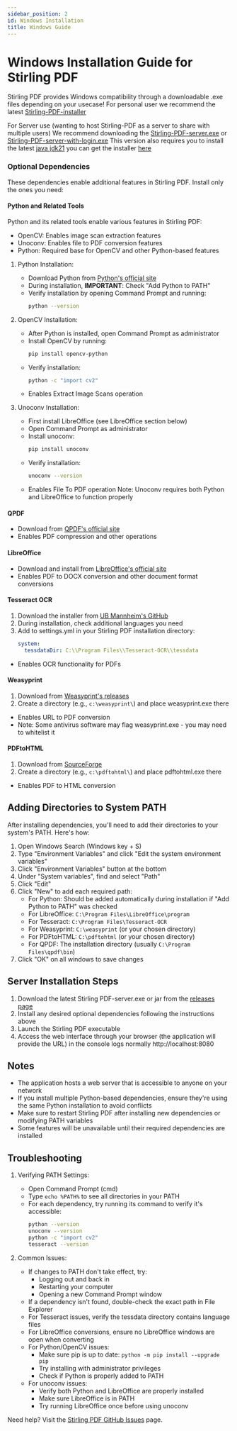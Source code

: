 ```yaml
---
sidebar_position: 2
id: Windows Installation
title: Windows Guide
---
```

# Windows Installation Guide for Stirling PDF

Stirling PDF provides Windows compatibility through a downloadable .exe files depending on your usecase!
For personal user we recommend the latest
[Stirling-PDF-installer](https://github.com/Stirling-Tools/Stirling-PDF/releases/latest/download/Stirling-PDF-win-installer.exe)

For Server use (wanting to host Stirling-PDF as a server to share with multiple users)
We recommend downloading the [Stirling-PDF-server.exe](https://github.com/Stirling-Tools/Stirling-PDF/releases/latest/download/win-Stirling-PDF-portable-Server.exe) or [Stirling-PDF-server-with-login.exe](https://github.com/Stirling-Tools/Stirling-PDF/releases/latest/download/win-Stirling-PDF-portable-Server-with-login.exe)
This version also requires you to install the latest [java jdk21](https://www.oracle.com/uk/java/technologies/downloads/#jdk21-windows) you can get the installer [here](https://download.oracle.com/java/21/latest/jdk-21_windows-x64_bin.exe)

### Optional Dependencies
These dependencies enable additional features in Stirling PDF. Install only the ones you need:

#### Python and Related Tools
Python and its related tools enable various features in Stirling PDF:
- OpenCV: Enables image scan extraction features
- Unoconv: Enables file to PDF conversion features
- Python: Required base for OpenCV and other Python-based features

1. Python Installation:
   - Download Python from [Python's official site](https://www.python.org/downloads/)
   - During installation, **IMPORTANT**: Check "Add Python to PATH"
   - Verify installation by opening Command Prompt and running:
     ```bash
     python --version
     ```

2. OpenCV Installation:
   - After Python is installed, open Command Prompt as administrator
   - Install OpenCV by running:
     ```bash
     pip install opencv-python
     ```
   - Verify installation:
     ```bash
     python -c "import cv2"
     ```
   - Enables Extract Image Scans operation
     
4. Unoconv Installation:
   - First install LibreOffice (see LibreOffice section below)
   - Open Command Prompt as administrator
   - Install unoconv:
     ```bash
     pip install unoconv
     ```
   - Verify installation:
     ```bash
     unoconv --version
     ```
   - Enables File To PDF operation
   Note: Unoconv requires both Python and LibreOffice to function properly

#### QPDF
- Download from [QPDF's official site](https://qpdf.sourceforge.io/)
- Enables PDF compression and other operations

#### LibreOffice
- Download and install from [LibreOffice's official site](https://www.libreoffice.org/download/download-libreoffice/)
- Enables PDF to DOCX conversion and other document format conversions

#### Tesseract OCR
1. Download the installer from [UB Mannheim's GitHub](https://github.com/UB-Mannheim/tesseract/wiki)
2. During installation, check additional languages you need
3. Add to settings.yml in your Stirling PDF installation directory:
   ```yaml
   system:
     tessdataDir: C:\\Program Files\\Tesseract-OCR\\tessdata
   ```
- Enables OCR functionality for PDFs

#### Weasyprint
1. Download from [Weasyprint's releases](https://github.com/Kozea/WeasyPrint/releases)
2. Create a directory (e.g., `c:\weasyprint\`) and place weasyprint.exe there
- Enables URL to PDF conversion
- Note: Some antivirus software may flag weasyprint.exe - you may need to whitelist it

#### PDFtoHTML
1. Download from [SourceForge](https://sourceforge.net/projects/pdftohtml/)
2. Create a directory (e.g., `c:\pdftohtml\`) and place pdftohtml.exe there
- Enables PDF to HTML conversion

## Adding Directories to System PATH

After installing dependencies, you'll need to add their directories to your system's PATH. Here's how:

1. Open Windows Search (Windows key + S)
2. Type "Environment Variables" and click "Edit the system environment variables"
3. Click "Environment Variables" button at the bottom
4. Under "System variables", find and select "Path"
5. Click "Edit"
6. Click "New" to add each required path:
   - For Python: Should be added automatically during installation if "Add Python to PATH" was checked
   - For LibreOffice: `C:\Program Files\LibreOffice\program`
   - For Tesseract: `C:\Program Files\Tesseract-OCR`
   - For Weasyprint: `C:\weasyprint` (or your chosen directory)
   - For PDFtoHTML: `C:\pdftohtml` (or your chosen directory)
   - For QPDF: The installation directory (usually `C:\Program Files\qpdf\bin`)
7. Click "OK" on all windows to save changes

## Server Installation Steps

1. Download the latest Stirling PDF-server.exe or jar from the [releases page](https://github.com/Stirling-Tools/Stirling-PDF/releases/latest)
2. Install any desired optional dependencies following the instructions above
3. Launch the Stirling PDF executable
4. Access the web interface through your browser (the application will provide the URL) in the console logs normally http://localhost:8080

## Notes
- The application hosts a web server that is accessible to anyone on your network
- If you install multiple Python-based dependencies, ensure they're using the same Python installation to avoid conflicts
- Make sure to restart Stirling PDF after installing new dependencies or modifying PATH variables
- Some features will be unavailable until their required dependencies are installed

## Troubleshooting

1. Verifying PATH Settings:
   - Open Command Prompt (cmd)
   - Type `echo %PATH%` to see all directories in your PATH
   - For each dependency, try running its command to verify it's accessible:
     ```bash
     python --version
     unoconv --version
     python -c "import cv2"
     tesseract --version
     ```

2. Common Issues:
   - If changes to PATH don't take effect, try:
     - Logging out and back in
     - Restarting your computer
     - Opening a new Command Prompt window
   - If a dependency isn't found, double-check the exact path in File Explorer
   - For Tesseract issues, verify the tessdata directory contains language files
   - For LibreOffice conversions, ensure no LibreOffice windows are open when converting
   - For Python/OpenCV issues:
     - Make sure pip is up to date: `python -m pip install --upgrade pip`
     - Try installing with administrator privileges
     - Check if Python is properly added to PATH
   - For unoconv issues:
     - Verify both Python and LibreOffice are properly installed
     - Make sure LibreOffice is in PATH
     - Try running LibreOffice once before using unoconv

Need help? Visit the [Stirling PDF GitHub Issues](https://github.com/Stirling-Tools/Stirling-PDF/issues) page.

